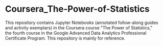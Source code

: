 # Coursera_The-Power-of-Statistics
This repository contains Jupyter Notebooks (annotated follow-along guides and activity exemplars) in the Coursera course "The Power of Statistics," the fourth course in the Google Advanced Data Analytics Professional Certificate Program. This repository is mainly for reference.
